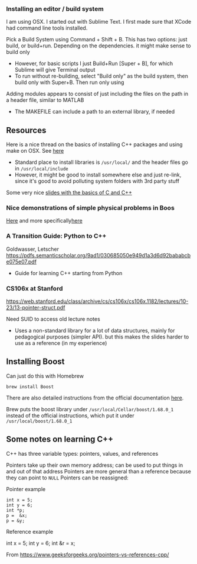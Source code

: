 ### Installing an editor / build system

I am using OSX. I started out with Sublime Text. I first made sure that XCode had command line tools installed.

Pick a Build System using Command + Shift + B. This has two options: just build, or build+run. Depending on the dependencies. it might make sense to build only
+ However, for basic scripts I just Build+Run [Super + B], for which Sublime will give Terminal output
+ To run without re-building, select "Build only" as the build system, then build only with Super+B. Then run only using

Adding modules appears to consist of just including the files on the path in a header file, similar to MATLAB
+ The MAKEFILE can include a path to an external library, if needed



## Resources


Here is a nice thread on the basics of installing C++ packages and using make on OSX. See [here](https://www.boost.org/doc/libs/1_69_0/more/getting_started/unix-variants.html)
+ Standard place to install libraries is `/usr/local/` and the header files go in `/usr/local/include`
+ However, it might be good to install somewhere else and just re-link, since it's good to avoid polluting system folders with 3rd party stuff

Some very nice [slides with the basics of C and C++](http://vergil.chemistry.gatech.edu/resources/programming/programming.pdf)


### Nice demonstrations of simple physical problems in Boos

[Here](https://github.com/headmyshoulder/odeint-v2/tree/master/examples) and more specifically[here](https://github.com/headmyshoulder/odeint-v2/blob/master/examples/phase_oscillator_ensemble.cpp)


### A Transition Guide: Python to C++
Goldwasser, Letscher
https://pdfs.semanticscholar.org/9ad1/030685050e949d1a3d6d92bababcbe075e07.pdf

+ Guide for learning C++ starting from Python


### CS106x at Stanford
https://web.stanford.edu/class/archive/cs/cs106x/cs106x.1182/lectures/10-23/13-pointer-struct.pdf

Need SUID to access old lecture notes
+ Uses a non-standard library for a lot of data structures, mainly for pedagogical purposes (simpler API). but this makes the slides harder to use as a reference (in my experience)

## Installing Boost

Can just do this with Homebrew

	brew install Boost

There are also detailed instructions from the official documentation [here](https://www.boost.org/doc/libs/1_69_0/more/getting_started/unix-variants.html).

Brew puts the boost library under `/usr/local/Cellar/boost/1.68.0_1` instead of the official instructions, which put it under `/usr/local/boost/1.68.0_1`



## Some notes on learning C++


C++ has three variable types: pointers, values, and references

Pointers take up their own memory address; can be used to put things in and out of that address
Pointers are more general than a reference because they can point to `NULL`
Pointers can be reassigned:

Pointer example

	int x = 5;
	int y = 6;
	int *p;
	p =  &x;
	p = &y;


Reference example

int x = 5;
int y = 6;
int &r = x;


From https://www.geeksforgeeks.org/pointers-vs-references-cpp/
